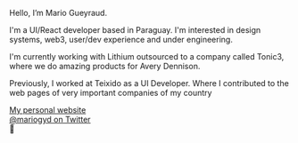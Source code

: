 Hello, I’m Mario Gueyraud.

I'm a UI/React developer based in Paraguay. I'm interested in design systems, web3, user/dev experience and under engineering.

I'm currently working with Lithium outsourced to a company called Tonic3, where we do amazing products for Avery Dennison.

Previously, I worked at Teixido as a UI Developer. Where I contributed to the web pages of very important companies of my country

[My personal website](https://mariogyd.com) <br />
[@mariogyd on Twitter](https://twitter.com/mariogyd)<br />
💪
